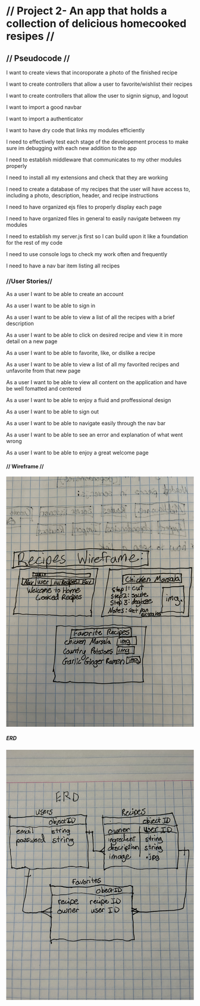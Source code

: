 <h1>
// Project 2- An app that holds a collection of delicious homecooked resipes //
</h1>

<h2>// Pseudocode //
</h2>
<p>
I want to create views that incoroporate a photo of the finished recipe 
</p>

<p>
I want to create controllers that allow a user to favorite/wishlist their recipes
</p>

<p>
I want to create controllers that allow the user to signin signup, and logout
</p>

<p>
I want to import a good navbar
</p>

<p>
I want to import a authenticator
</p>

<p>
I want to have dry code that links my modules efficiently
</p>

<p>
I need to effectively test each stage of the developement process to make sure im debugging with each new addition to the app
</p>

<p>
I need to establish middleware that communicates to my other modules properly
</p>

<p>
I need to install all my extensions and check that they are working
</p>

<p>
I need to create a database of my recipes that the user will have access to, including a photo, description, header, and recipe instructions
</p>

<p>
I need to have organized ejs files to properly display each page
</p>

<p>
I need to have organized files in general to easily navigate between my modules
</p>

<p>
I need to establish my server.js first so I can build upon it like a foundation for the rest of my code
</p>

<p>
I need to use console logs to check my work often and frequently
</p>

<p>
I need to have a nav bar item listing all recipes
</p>

<h3>
//User Stories//
</h3>

<p>
As a user I want to be able to create an account
</p>

<p>
As a user I want to be able to sign in
</p>

<p>
As a user I want to be able to view a list of all the recipes with a brief description
</p>

<p>
As a user I want to be able to click on desired recipe and view it in more detail on a new page
</p>

<p>
As a user I want to be able to favorite, like, or dislike a recipe
</p>

<p>
As a user I want to be able to view a list of all my favorited recipes and unfavorite from that new page
</p>

<p>
As a user I want to be able to view all content on the application and have be well fomatted and centered
</p>

<p>
As a user I want to be able to enjoy a fluid and proffessional design
</p>

<p>
As a user I want to be able to sign out
</p>

<p>
As a user I want to be able to navigate easily through the nav bar
</p>

<p>
As a user I want to be able to see an error and explanation of what went wrong 
</p>

<p>
As a user I want to be able to enjoy a great welcome page
</p>

<h4>
// Wireframe //
</h4>

![wireframe](project-2-wireframe.jpg)

<h5>
ERD
</h5>

![ERD](ERD-project-2.jpg)
